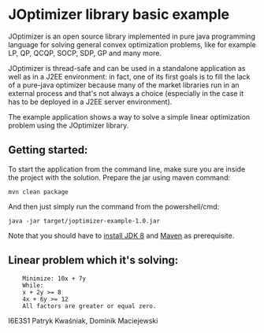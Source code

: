 # JOptimizer library basic example

JOptimizer is an open source library implemented in pure java programming language for solving general convex optimization problems, like for example LP, QP, QCQP, SOCP, SDP, GP and many more.

JOptimizer is thread-safe and can be used in a standalone application as well as in a J2EE environment: in fact, one of its first goals is to fill the lack of a pure-java optimizer because many of the market libraries run in an external process and that's not always a choice (especially in the case it has to be deployed in a J2EE server environment).

The example application shows a way to solve a simple linear optimization problem using the JOptimizer library.

## Getting started:

To start the application from the command line, make sure you are inside the project with the solution. Prepare the jar using maven command:

```
mvn clean package
```

And then just simply run the command from the powershell/cmd: 
```
java -jar target/joptimizer-example-1.0.jar
```

Note that you should have to [install JDK 8](http://www.oracle.com/technetwork/java/javase/downloads/jdk8-downloads-2133151.html) and [Maven](https://maven.apache.org/install.html) as prerequisite.

## Linear problem which it's solving: 

```
    Minimize: 10x + 7y
    While:
    x + 2y >= 8
    4x + 6y >= 12
    All factors are greater or equal zero.
```

I6E3S1
Patryk Kwaśniak,
Dominik Maciejewski